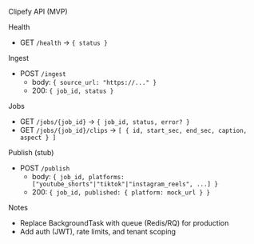 Clipefy API (MVP)

Health
- GET `/health` → `{ status }`

Ingest
- POST `/ingest`
  - body: `{ source_url: "https://..." }`
  - 200: `{ job_id, status }`

Jobs
- GET `/jobs/{job_id}` → `{ job_id, status, error? }`
- GET `/jobs/{job_id}/clips` → `[ { id, start_sec, end_sec, caption, aspect } ]`

Publish (stub)
- POST `/publish`
  - body: `{ job_id, platforms: ["youtube_shorts"|"tiktok"|"instagram_reels", ...] }`
  - 200: `{ job_id, published: { platform: mock_url } }`

Notes
- Replace BackgroundTask with queue (Redis/RQ) for production
- Add auth (JWT), rate limits, and tenant scoping

